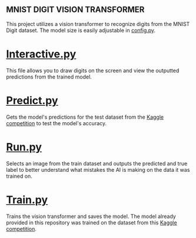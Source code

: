 ## MNIST DIGIT VISION TRANSFORMER
This project utilizes a vision transformer to recognize digits from the MNIST Digit dataset. The model size is easily adjustable in [config.py](config.py).

# [Interactive.py](interactive.py)
This file allows you to draw digits on the screen and view the outputted predictions from the trained model.

# [Predict.py](predict.py)
Gets the model's predictions for the test dataset from the [Kaggle competition](https://www.kaggle.com/competitions/digit-recognizer) to test the model's accuracy.

# [Run.py](run.py)
Selects an image from the train dataset and outputs the predicted and true label to better understand what mistakes the AI is making on the data it was trained on.

# [Train.py](train.py)
Trains the vision transformer and saves the model. The model already provided in this repository was trained on the dataset from this [Kaggle competition](https://www.kaggle.com/competitions/digit-recognizer).
